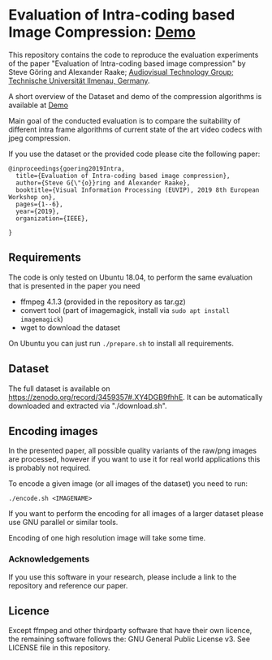 # Evaluation of Intra-coding based Image Compression: [Demo](https://telecommunication-telemedia-assessment.github.io/image_compression/)
This repository contains the code to reproduce the evaluation experiments of the paper "Evaluation of Intra-coding based image compression" by Steve Göring and Alexander Raake; [Audiovisual Technology Group; Technische Universität Ilmenau, Germany](https://www.tu-ilmenau.de/en/audio-visual-technology/).

A short overview of the Dataset and demo of the compression algorithms is available at [Demo](https://telecommunication-telemedia-assessment.github.io//image_compression)

Main goal of the conducted evaluation is to compare the suitability of different intra frame algorithms of current state of the art video codecs with jpeg compression.

If you use the dataset or the provided code please cite the following paper:
```
@inproceedings{goering2019Intra,
  title={Evaluation of Intra-coding based image compression},
  author={Steve G{\"{o}}ring and Alexander Raake},
  booktitle={Visual Information Processing (EUVIP), 2019 8th European Workshop on},
  pages={1--6},
  year={2019},
  organization={IEEE},

}
```

## Requirements

The code is only tested on Ubuntu 18.04, to perform the same evaluation that is presented in the paper you need

* ffmpeg 4.1.3 (provided in the repository as tar.gz)
* convert tool (part of imagemagick, install via `sudo apt install imagemagick`)
* wget to download the dataset

On Ubuntu you can just run `./prepare.sh` to install all requirements.

## Dataset
The full dataset is available on https://zenodo.org/record/3459357#.XY4DGB9fhhE.
It can be automatically downloaded and extracted via "./download.sh".


## Encoding images
In the presented paper, all possible quality variants of the raw/png images are processed,
however if you want to use it for real world applications this is probably not required.

To encode a given image (or all images of the dataset) you need to run:
```
./encode.sh <IMAGENAME>
```

If you want to perform the encoding for all images of a larger dataset please use GNU parallel or similar tools.

Encoding of one high resolution image will take some time.

### Acknowledgements

If you use this software in your research, please include a link to the repository and reference our paper.

## Licence
Except ffmpeg and other thirdparty software that have their own licence, the remaining software follows the:
GNU General Public License v3. See LICENSE file in this repository.